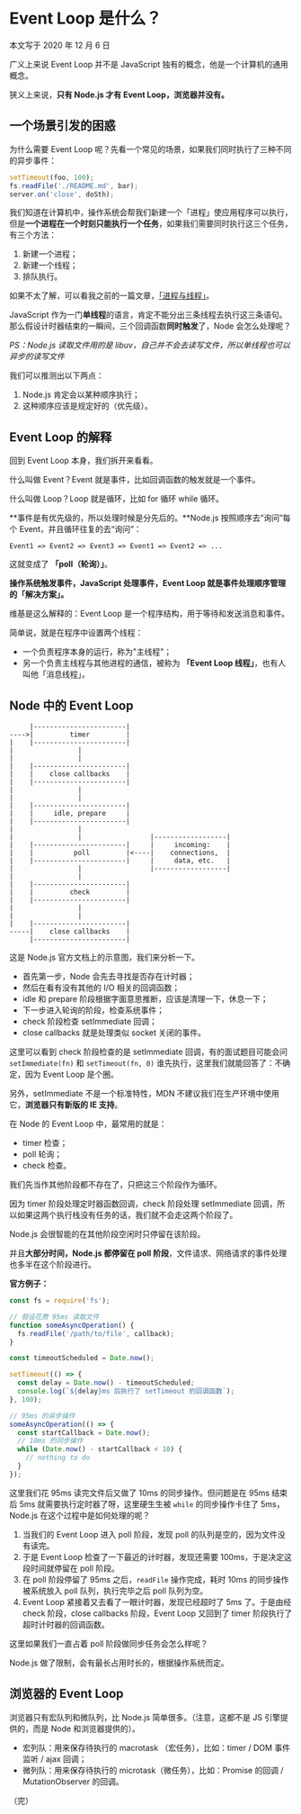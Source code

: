 # Event Loop 是什么？

本文写于 2020 年 12 月 6 日

广义上来说 Event Loop 并不是 JavaScript 独有的概念，他是一个计算机的通用概念。

狭义上来说，**只有 Node.js 才有 Event Loop，浏览器并没有。**

## 一个场景引发的困惑

为什么需要 Event Loop 呢？先看一个常见的场景，如果我们同时执行了三种不同的异步事件：

```js
setTimeout(foo, 100);
fs.readFile('./README.md', bar);
server.on('close', doSth);
```

我们知道在计算机中，操作系统会帮我们新建一个「进程」使应用程序可以执行，但是**一个进程在一个时刻只能执行一个任务**，如果我们需要同时执行这三个任务，有三个方法：

1. 新建一个进程；
2. 新建一个线程；
3. 排队执行。

如果不太了解，可以看我之前的一篇文章，[「进程与线程」](https://www.cnblogs.com/xhyccc/p/14014909.html)。

JavaScript 作为一门**单线程**的语言，肯定不能分出三条线程去执行这三条语句。那么假设计时器结束的一瞬间，三个回调函数**同时触发**了，Node 会怎么处理呢？

_PS：Node.js 读取文件用的是 libuv，自己并不会去读写文件，所以单线程也可以异步的读写文件_

我们可以推测出以下两点：

1. Node.js 肯定会以某种顺序执行；
2. 这种顺序应该是规定好的（优先级）。

## Event Loop 的解释

回到 Event Loop 本身，我们拆开来看看。

什么叫做 Event？Event 就是事件，比如回调函数的触发就是一个事件。

什么叫做 Loop？Loop 就是循环，比如 for 循环 while 循环。

**事件是有优先级的，所以处理时候是分先后的。**Node.js 按照顺序去“询问”每个 Event，并且循环往复的去“询问”：

```
Event1 => Event2 => Event3 => Event1 => Event2 => ...
```

这就变成了 **「poll（轮询）」**。

**操作系统触发事件，JavaScript 处理事件，Event Loop 就是事件处理顺序管理的「解决方案」。**

维基是这么解释的：Event Loop 是一个程序结构，用于等待和发送消息和事件。

简单说，就是在程序中设置两个线程：

- 一个负责程序本身的运行，称为"主线程"；
- 另一个负责主线程与其他进程的通信，被称为 **「Event Loop 线程」**，也有人叫他「消息线程」。

## Node 中的 Event Loop

```
     |-----------------------|
---->|         timer         |
|    |-----------------------|
|                |
|                |
|    |-----------------------|
|    |    close callbacks    |
|    |-----------------------|
|                |
|                |
|    |-----------------------|
|    |     idle, prepare     |
|    |-----------------------|
|                |
|                |                 |------------------|
|    |-----------------------|     |     incoming:    |
|    |          poll         |<----|    connections,  |
|    |-----------------------|     |     data, etc.   |
|                |                 |------------------|
|                |
|    |-----------------------|
|    |         check         |
|    |-----------------------|
|                |
|                |
|    |-----------------------|
-----|    close callbacks    |
     |-----------------------|
```

这是 Node.js 官方文档上的示意图，我们来分析一下。

- 首先第一步，Node 会先去寻找是否存在计时器；
- 然后在看有没有其他的 I/O 相关的回调函数；
- idle 和 prepare 阶段根据字面意思推断，应该是清理一下，休息一下；
- 下一步进入轮询的阶段，检查系统事件；
- check 阶段检查 setImmediate 回调；
- close callbacks 就是处理类似 socket 关闭的事件。

这里可以看到 check 阶段检查的是 setImmediate 回调，有的面试题目可能会问 `setImmediate(fn)` 和 `setTimeout(fn, 0)` 谁先执行，这里我们就能回答了：不确定，因为 Event Loop 是个圈。

另外，setImmediate 不是一个标准特性，MDN 不建议我们在生产环境中使用它，**浏览器只有新版的 IE 支持**。

在 Node 的 Event Loop 中，最常用的就是：

- timer 检查；
- poll 轮询；
- check 检查。

我们先当作其他阶段都不存在了，只把这三个阶段作为循环。

因为 timer 阶段处理定时器函数回调，check 阶段处理 setImmediate 回调，所以如果这两个执行栈没有任务的话，我们就不会走这两个阶段了。

Node.js 会很智能的在其他阶段空闲时只停留在该阶段。

并且**大部分时间，Node.js 都停留在 poll 阶段**，文件请求、网络请求的事件处理也多半在这个阶段进行。

**官方例子：**

```js
const fs = require('fs');

// 假设花费 95ms 读取文件
function someAsyncOperation() {
  fs.readFile('/path/to/file', callback);
}

const timeoutScheduled = Date.now();

setTimeout(() => {
  const delay = Date.now() - timeoutScheduled;
  console.log(`${delay}ms 后执行了 setTimeout 的回调函数`);
}, 100);

// 95ms 的异步操作
someAsyncOperation(() => {
  const startCallback = Date.now();
  // 10ms 的同步操作
  while (Date.now() - startCallback < 10) {
    // nothing to do
  }
});
```

这里我们花 95ms 读完文件后又做了 10ms 的同步操作。但问题是在 95ms 结束后 5ms 就需要执行定时器了呀，这里硬生生被 `while` 的同步操作卡住了 5ms，Node.js 在这个过程中是如何处理的呢？

1. 当我们的 Event Loop 进入 poll 阶段，发现 poll 的队列是空的，因为文件没有读完。
2. 于是 Event Loop 检查了一下最近的计时器，发现还需要 100ms，于是决定这段时间就停留在 poll 阶段。
3. 在 poll 阶段停留了 95ms 之后，`readFile` 操作完成，耗时 10ms 的同步操作被系统放入 poll 队列，执行完毕之后 poll 队列为空。
4. Event Loop 紧接着又去看了一眼计时器，发现已经超时了 5ms 了。于是由经 check 阶段，close callbacks 阶段，Event Loop 又回到了 timer 阶段执行了超时计时器的回调函数。

这里如果我们一直占着 poll 阶段做同步任务会怎么样呢？

Node.js 做了限制，会有最长占用时长的，根据操作系统而定。

## 浏览器的 Event Loop

浏览器只有宏队列和微队列，比 Node.js 简单很多。（注意，这都不是 JS 引擎提供的，而是 Node 和浏览器提供的）。

- 宏列队：用来保存待执行的 macrotask （宏任务），比如：timer / DOM 事件监听 / ajax 回调；
- 微列队：用来保存待执行的 microtask（微任务），比如：Promise 的回调 / MutationObserver 的回调。

（完）
